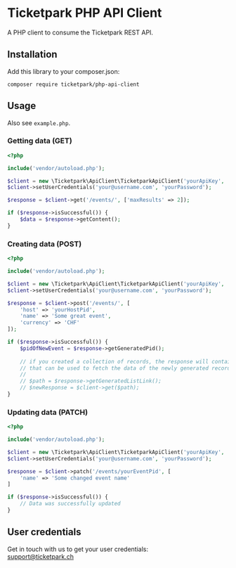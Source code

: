 # Ticketpark PHP API Client

A PHP client to consume the Ticketpark REST API.

## Installation

Add this library to your composer.json:

```
composer require ticketpark/php-api-client
```

## Usage

Also see `example.php`.

### Getting data (GET)

```php
<?php

include('vendor/autoload.php');

$client = new \Ticketpark\ApiClient\TicketparkApiClient('yourApiKey', 'yourApiSecret');
$client->setUserCredentials('your@username.com', 'yourPassword');

$response = $client->get('/events/', ['maxResults' => 2]);

if ($response->isSuccessful()) {
    $data = $response->getContent();
}
```

### Creating data (POST)

```php
<?php

include('vendor/autoload.php');

$client = new \Ticketpark\ApiClient\TicketparkApiClient('yourApiKey', 'yourApiSecret');
$client->setUserCredentials('your@username.com', 'yourPassword');

$response = $client->post('/events/', [
    'host' => 'yourHostPid',
    'name' => 'Some great event',
    'currency' => 'CHF'
]);

if ($response->isSuccessful()) {
    $pidOfNewEvent = $response->getGeneratedPid();
    
    // if you created a collection of records, the response will contain a link instead
    // that can be used to fetch the data of the newly generated records.
    //
    // $path = $response->getGeneratedListLink();
    // $newResponse = $client->get($path);
}
```

### Updating data (PATCH)

```php
<?php

include('vendor/autoload.php');

$client = new \Ticketpark\ApiClient\TicketparkApiClient('yourApiKey', 'yourApiSecret');
$client->setUserCredentials('your@username.com', 'yourPassword');

$response = $client->patch('/events/yourEventPid', [
    'name' => 'Some changed event name'
]

if ($response->isSuccessful()) {
    // Data was successfully updated
}
```


## User credentials
Get in touch with us to get your user credentials:<br>
[support@ticketpark.ch](mailto:support@ticketpark.ch)
